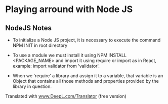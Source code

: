 <h1>Playing arround with Node JS</h1>

<h2>NodeJS Notes</h2>

- To initialize a Node JS project, it is necessary to execute the command NPM INIT in root directory 

- To use a module we must install it using NPM INSTALL <PACKAGE_NAME> and import it using require or import as in React, example: import validator from 'validator'.

- When we 'require' a library and assign it to a variable, that variable is an Object that contains all those methods and properties provided by the library in question.

Translated with www.DeepL.com/Translator (free version)